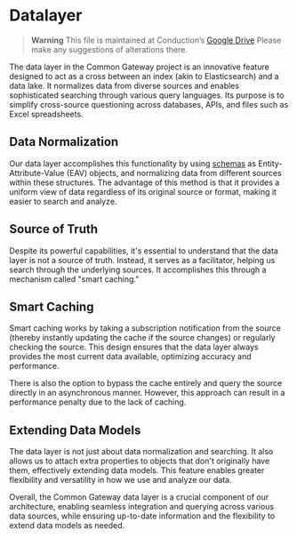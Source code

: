 # Datalayer

> **Warning**
> This file is maintained at Conduction’s [Google Drive](https://docs.google.com/document/d/1sLB6vOTIknrc0yEwtzLXZPQ8sope9GeXgMwRLVtwI8M/edit) Please make any suggestions of alterations there.

The data layer in the Common Gateway project is an innovative feature designed to act as a cross between an index (akin to Elasticsearch) and a data lake. It normalizes data from diverse sources and enables sophisticated searching through various query languages. Its purpose is to simplify cross-source questioning across databases, APIs, and files such as Excel spreadsheets.

## Data Normalization

Our data layer accomplishes this functionality by using [schemas](Schemas.md) as Entity-Attribute-Value (EAV) objects, and normalizing data from different sources within these structures. The advantage of this method is that it provides a uniform view of data regardless of its original source or format, making it easier to search and analyze.

## Source of Truth

Despite its powerful capabilities, it's essential to understand that the data layer is not a source of truth. Instead, it serves as a facilitator, helping us search through the underlying sources. It accomplishes this through a mechanism called "smart caching."

## Smart Caching

Smart caching works by taking a subscription notification from the source (thereby instantly updating the cache if the source changes) or regularly checking the source. This design ensures that the data layer always provides the most current data available, optimizing accuracy and performance.

There is also the option to bypass the cache entirely and query the source directly in an asynchronous manner. However, this approach can result in a performance penalty due to the lack of caching.

## Extending Data Models

The data layer is not just about data normalization and searching. It also allows us to attach extra properties to objects that don't originally have them, effectively extending data models. This feature enables greater flexibility and versatility in how we use and analyze our data.

Overall, the Common Gateway data layer is a crucial component of our architecture, enabling seamless integration and querying across various data sources, while ensuring up-to-date information and the flexibility to extend data models as needed.
